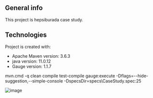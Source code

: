 ## General info
This project is hepsiburada case study.

## Technologies
Project is created with:
* Apache Maven version: 3.6.3
* java version: 11.0.12
* Gauge version: 1.1.7

mvn.cmd -q clean compile test-compile gauge:execute -Dflags=--hide-suggestion,--simple-console -DspecsDir=specs\CaseStudy.spec:25

![image](https://user-images.githubusercontent.com/11458835/131298198-cfb05f9f-e01f-4dbf-bab0-83ff7ebea90f.png)





